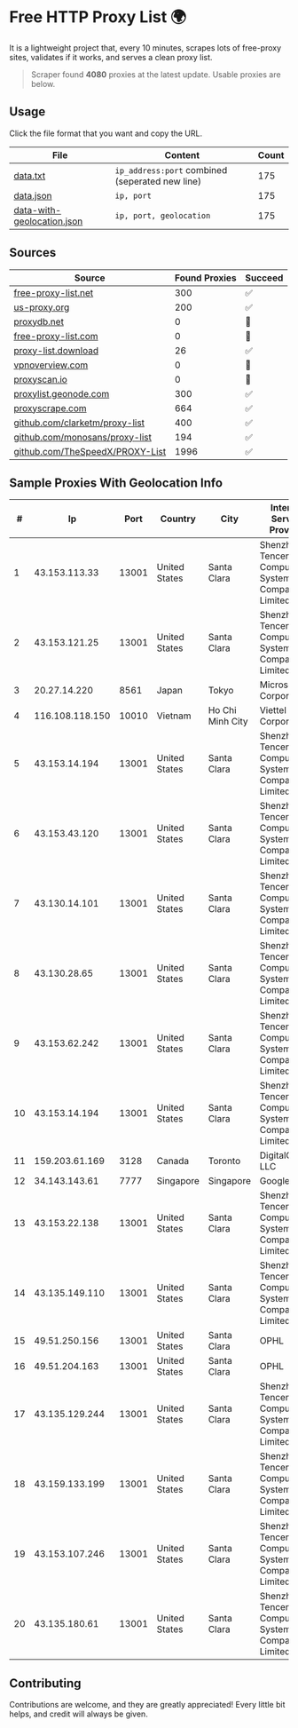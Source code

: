 
# Free HTTP Proxy List 🌍

It is a lightweight project that, every 10 minutes, scrapes lots of free-proxy sites, validates if it works, and serves a clean proxy list.


> Scraper found **4080** proxies at the latest update. Usable proxies are below.

## Usage

Click the file format that you want and copy the URL.


|File|Content|Count|
|----|-------|-----|
|[data.txt](https://raw.githubusercontent.com/themiralay/Proxy-List-World/master/data.txt)|`ip_address:port` combined (seperated new line)|175|
|[data.json](https://raw.githubusercontent.com/themiralay/Proxy-List-World/master/data.json)|`ip, port`|175|
|[data-with-geolocation.json](https://raw.githubusercontent.com/themiralay/Proxy-List-World/master/data-with-geolocation.json)|`ip, port, geolocation`|175|

## Sources

|Source|Found Proxies|Succeed|
|------|-------------|-------|
|[free-proxy-list.net](https://free-proxy-list.net)|300|✅|
|[us-proxy.org](https://www.us-proxy.org)|200|✅|
|[proxydb.net](http://proxydb.net)|0|🚫|
|[free-proxy-list.com](https://free-proxy-list.com/?page=&port=&type%5B%5D=http&type%5B%5D=https&up_time=0&search=Search)|0|🚫|
|[proxy-list.download](https://www.proxy-list.download/HTTP)|26|✅|
|[vpnoverview.com](https://vpnoverview.com/privacy/anonymous-browsing/free-proxy-servers)|0|🚫|
|[proxyscan.io](https://www.proxyscan.io)|0|🚫|
|[proxylist.geonode.com](https://proxylist.geonode.com/api/proxy-list?limit=300&page=1&sort_by=lastChecked&sort_type=desc&protocols=http,https)|300|✅|
|[proxyscrape.com](https://api.proxyscrape.com/v2/?request=displayproxies&protocol=http&timeout=10000&country=all&ssl=all&anonymity=all)|664|✅|
|[github.com/clarketm/proxy-list](https://raw.githubusercontent.com/clarketm/proxy-list/master/proxy-list-raw.txt)|400|✅|
|[github.com/monosans/proxy-list](https://raw.githubusercontent.com/monosans/proxy-list/main/proxies/http.txt)|194|✅|
|[github.com/TheSpeedX/PROXY-List](https://raw.githubusercontent.com/TheSpeedX/PROXY-List/master/http.txt)|1996|✅|


## Sample Proxies With Geolocation Info

|#|Ip|Port|Country|City|Internet Service Provider|
|-|--|----|-------|----|-------------------------|
|1|43.153.113.33|13001|United States|Santa Clara|Shenzhen Tencent Computer Systems Company Limited|
|2|43.153.121.25|13001|United States|Santa Clara|Shenzhen Tencent Computer Systems Company Limited|
|3|20.27.14.220|8561|Japan|Tokyo|Microsoft Corporation|
|4|116.108.118.150|10010|Vietnam|Ho Chi Minh City|Viettel Corporation|
|5|43.153.14.194|13001|United States|Santa Clara|Shenzhen Tencent Computer Systems Company Limited|
|6|43.153.43.120|13001|United States|Santa Clara|Shenzhen Tencent Computer Systems Company Limited|
|7|43.130.14.101|13001|United States|Santa Clara|Shenzhen Tencent Computer Systems Company Limited|
|8|43.130.28.65|13001|United States|Santa Clara|Shenzhen Tencent Computer Systems Company Limited|
|9|43.153.62.242|13001|United States|Santa Clara|Shenzhen Tencent Computer Systems Company Limited|
|10|43.153.14.194|13001|United States|Santa Clara|Shenzhen Tencent Computer Systems Company Limited|
|11|159.203.61.169|3128|Canada|Toronto|DigitalOcean, LLC|
|12|34.143.143.61|7777|Singapore|Singapore|Google LLC|
|13|43.153.22.138|13001|United States|Santa Clara|Shenzhen Tencent Computer Systems Company Limited|
|14|43.135.149.110|13001|United States|Santa Clara|Shenzhen Tencent Computer Systems Company Limited|
|15|49.51.250.156|13001|United States|Santa Clara|OPHL|
|16|49.51.204.163|13001|United States|Santa Clara|OPHL|
|17|43.135.129.244|13001|United States|Santa Clara|Shenzhen Tencent Computer Systems Company Limited|
|18|43.159.133.199|13001|United States|Santa Clara|Shenzhen Tencent Computer Systems Company Limited|
|19|43.153.107.246|13001|United States|Santa Clara|Shenzhen Tencent Computer Systems Company Limited|
|20|43.135.180.61|13001|United States|Santa Clara|Shenzhen Tencent Computer Systems Company Limited|



## Contributing

Contributions are welcome, and they are greatly appreciated! Every
little bit helps, and credit will always be given.

